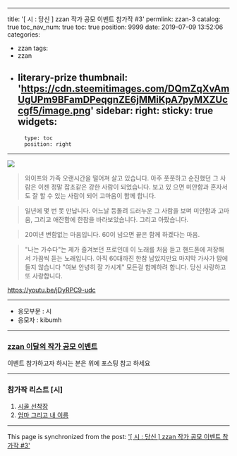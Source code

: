 
---
title: '[ 시 : 당신 ] zzan 작가 공모 이벤트 참가작 #3'
permlink: zzan-3
catalog: true
toc_nav_num: true
toc: true
position: 9999
date: 2019-07-09 13:52:06
categories:
- zzan
tags:
- zzan
- literary-prize
thumbnail: 'https://cdn.steemitimages.com/DQmZqXvAmUgUPm9BFamDPeqgnZE6jMMiKpA7pyMXZUccgf5/image.png'
sidebar:
    right:
        sticky: true
widgets:
    -
        type: toc
        position: right
---


![](https://cdn.steemitimages.com/DQmZqXvAmUgUPm9BFamDPeqgnZE6jMMiKpA7pyMXZUccgf5/image.png)


> 와이프와 가족 오랜시간을 떨어져 살고 있습니다.
아주 풋풋하고 순진했던 그 사람은 이젠 정말 잡초같은 
강한 사람이 되었습니다. 보고 있 으면 미얀함과 혼자서도 
잘 할 수 있는 사람이 되어 고마움이 함께 합니다. 

>일년에 몇 번 못 만납니다.  어느날 등돌려 드러누운 
그 사람을 보며 미얀함과 고마움, 그리고 애잔함에 
한참을 바라보았습니다.  그리고 아팠습니다.

>20여년 변함없는 마음입니다. 
60이 넘으면 끝은 함께 하겠다는 마음.

>"나는 가수다"는 제가 즐겨보던 프로인데
이 노래를 처음 듣고 핸드폰에 저장해서 가끔씩
듣는 노래입니다.  아직  60대까진 한참 남았지만요
마지막 가사가 맘에 들지 않습니다
"여보 안녕히 잘 가시게" 
모든걸  함께하려 합니다. 
당신 사랑하고 또 사랑합니다.





https://youtu.be/jDyRPC9-udc



---
- 응모부문 : 시
- 응모자 : kibumh

----
### [zzan 이달의 작가 공모 이벤트](https://www.steemzzang.com/zzan/@zzan.admin/624ymg-zzan)
이벤트 참가하고자 하시는 분은 위에 포스팅 참고 하세요

---
### 참가작 리스트 [시]
1. [시골 선착장](https://www.steemzzang.com/zzan/@kibumh/zzan-1)
2. [ 엄마 그리고 내 이름](https://www.steemzzang.com/zzan/@kibumh/zzan-2)

- - -

This page is synchronized from the post: ['[ 시 : 당신 ] zzan 작가 공모 이벤트 참가작 #3'](https://steemit.com/@kibumh/zzan-3)
